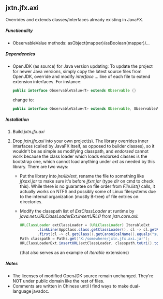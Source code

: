jxtn.jfx.axi
------------

Overrides and extends classes/interfaces already existing in JavaFX.

##### Functionality
 - ObservableValue methods: asObject(mapper)/asBoolean(mapper)/...

##### Dependencies
 - OpenJDK (as source) for Java version updating: To update the project for
   newer Java versions, simply copy the latest source files from OpenJDK,
   override and modify *interface ...* line of each file to extend extension
   interfaces. For instance:

   ```java
   public interface ObservableValue<T> extends Observable {}
   ```

   change to:

   ```java
   public interface ObservableValue<T> extends Observable, ObservableValueExt<T> {}
   ```

##### Installation
 1. Build *jxtn.jfx.axi*
 2. Drop *jxtn.jfx.axi* into your own project(s). The library overrides
    inner interfaces (called by JavaFX itself, as opposed to builder classes),
    so it wouldn't be as simple as modifying classpath, and _endorsed_ cannot
    work because the class loader which loads endorsed classes is the bootstrap
    one, which cannot load anything under _ext_ as needed by this library.
    There are two ways:

    * Put the library into _jre/lib/ext_, rename the file to something like
      _jfxaxi.jar_ to make sure it's before _jfxrt.jar_ (type *dir* on cmd to
      check this). While there is no guarantee on file order from _File.list()_
      calls, it actually works on NTFS and possibly some of Linux filesystems
      due to the internal organization (mostly B-tree) of file entries on
      directories.

    * Modify the classpath list of _ExtClassLoader_ at runtime by
      _java.net.URLClassLoaderExt.insertURL()_ from _jxtn.core.axi_:

      ```java
      URLClassLoader extClassLoader = (URLClassLoader) IterableExt
              .linkLine(AppClass.class.getClassLoader(), cl -> cl.getParent())
              .first(cl -> cl.getClass().getCanonicalName().equals("sun.misc.Launcher.ExtClassLoader"))
      Path classpath = Paths.get("X:/somewhere/jxtn.jfx.axi.jar");
      URLClassLoaderExt.insertURL(extClassLoader, classpath.toUri().toURL());
      ```
      (that also serves as an example of _Iterable_ extensions)

##### Notes
 - The licenses of modified OpenJDK source remain unchanged. They're NOT under
   public domain like the rest of files.
 - Comments are written in Chinese until I find ways to make dual-language
   javadoc.
